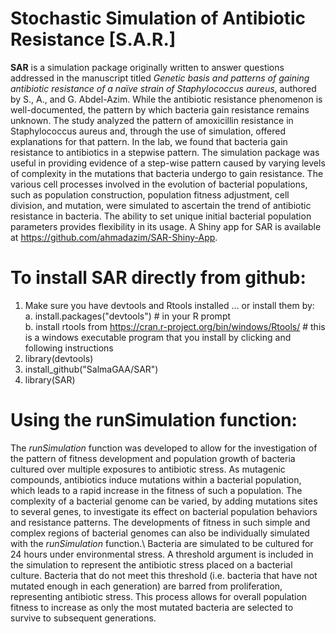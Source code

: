 
# Stochastic Simulation of Antibiotic Resistance [S.A.R.]

**SAR** is a simulation package originally written to answer questions addressed in the manuscript titled *Genetic basis and patterns of gaining antibiotic resistance of a naïve strain of Staphylococcus aureus*, authored by S., A., and G. Abdel-Azim. While the antibiotic resistance phenomenon is well-documented, the pattern by which bacteria gain resistance remains unknown. The study analyzed the pattern of amoxicillin resistance in Staphylococcus aureus and, through the use of simulation, offered explanations for that pattern. In the lab, we found that bacteria gain resistance to antibiotics in a stepwise pattern. The simulation package was useful in providing evidence of a step-wise pattern caused by varying levels of complexity in the mutations that bacteria undergo to gain resistance. The various cell processes involved in the evolution of bacterial populations, such as population construction, population fitness adjustment, cell division, and mutation, were simulated to ascertain the trend of antibiotic resistance in bacteria. The ability to set unique initial bacterial population parameters provides flexibility in its usage. A Shiny app for SAR is available at https://github.com/ahmadazim/SAR-Shiny-App.

# To install SAR directly from github:
  1. 	Make sure you have devtools and Rtools installed … or install them by:\
    a.  install.packages("devtools")  # in your R prompt\
    b.	install rtools from https://cran.r-project.org/bin/windows/Rtools/  # this is a windows executable program that you install by clicking and following instructions
  2.	library(devtools)
  3.	install_github("SalmaGAA/SAR")
  4.	library(SAR)

# Using the runSimulation function:
The *runSimulation* function was developed to allow for the investigation of the pattern of fitness development and population growth of bacteria cultured over multiple exposures to antibiotic stress. As mutagenic compounds, antibiotics induce mutations within a bacterial population, which leads to a rapid increase in the fitness of such a population. The complexity of a bacterial genome can be varied, by adding mutations sites to several genes, to investigate its effect on bacterial population behaviors and resistance patterns. The developments of fitness in such simple and complex regions of bacterial genomes can also be individually simulated with the *runSimulation* function.\\
Bacteria are simulated to be cultured for 24 hours under environmental stress. A threshold argument is included in the simulation to represent the antibiotic stress placed on a bacterial culture. Bacteria that do not meet this threshold (i.e. bacteria that have not mutated enough in each generation) are barred from proliferation, representing antibiotic stress. This process allows for overall population fitness to increase as only the most mutated bacteria are selected to survive to subsequent generations.
